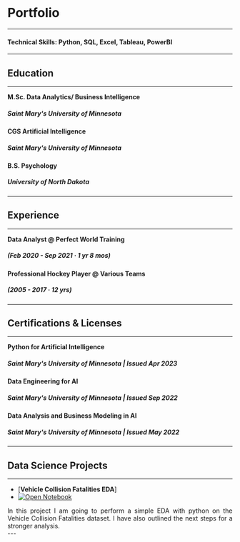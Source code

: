 <br>

# Portfolio
---
#### Technical Skills: Python, SQL, Excel, Tableau, PowerBI
---
## Education 
---

**M.Sc. Data Analytics/ Business Intelligence**
##### Saint Mary's University of Minnesota 
**CGS Artificial Intelligence**
##### Saint Mary's University of Minnesota
**B.S. Psychology**
##### University of North Dakota
---
## Experience
---

**Data Analyst @ Perfect World Training**  
##### (Feb 2020 - Sep 2021 · 1 yr 8 mos)
**Professional Hockey Player @ Various Teams**   
##### (2005 - 2017 · 12 yrs)

---
## Certifications & Licenses
---

**Python for Artificial Intelligence**
##### Saint Mary's University of Minnesota | Issued Apr 2023
**Data Engineering for AI**
##### Saint Mary's University of Minnesota | Issued Sep 2022
**Data Analysis and Business Modeling in AI**
##### Saint Mary's University of Minnesota | Issued May 2022

---
## Data Science Projects
---



- [**Vehicle Collision Fatalities EDA**]
- [![Open Notebook](https://img.shields.io/badge/Jupyter-Open_Notebook-blue?logo=Jupyter)](Car_Fatality_Analysis.ipynb)
<div style="text-align: justify">In this project I am going to perform a simple EDA with python on the Vehicle Collision Fatalities dataset. I have also outlined the next steps for a stronger analysis. </div>
---





